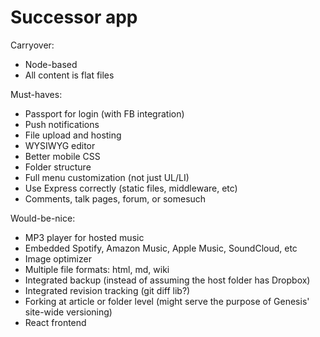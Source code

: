# Successor app

Carryover:

* Node-based
* All content is flat files

Must-haves:

* Passport for login (with FB integration)
* Push notifications
* File upload and hosting
* WYSIWYG editor
* Better mobile CSS
* Folder structure
* Full menu customization (not just UL/LI)
* Use Express correctly (static files, middleware, etc)
* Comments, talk pages, forum, or somesuch

Would-be-nice:

* MP3 player for hosted music
* Embedded Spotify, Amazon Music, Apple Music, SoundCloud, etc
* Image optimizer
* Multiple file formats: html, md, wiki
* Integrated backup (instead of assuming the host folder has Dropbox)
* Integrated revision tracking (git diff lib?)
* Forking at article or folder level (might serve the purpose of Genesis' site-wide versioning)
* React frontend